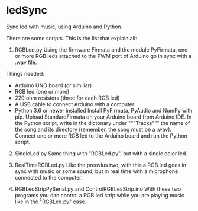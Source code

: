 # ledSync
Sync led with music, using Arduino and Python.

There are some scripts. This is the list that explain all:
1) RGBLed.py
Using the firmware Firmata and the module PyFirmata, one or more RGB leds attached to the PWM port of Arduino go in sync with a .wav file.

Things needed:
- Arduino UNO board (or similiar)
- RGB led (one or more)
- 220 ohm resistors (three for each RGB led)
- A USB cable to connect Arduino with a computer
- Python 3.6 or newer installed
Install PyFirmata, PyAudio and NumPy with pip.
Upload StandardFirmata on your Arduino board from Arduino IDE.
In the Python script, write in the dictonary under """Tracks""" the name of the song and its directory (remember, the song must be a .wav).
Connect one or more RGB led to the Arduino board and run the Python script.


2) SingleLed.py
Same thing with "RGBLed.py", but with a single color led.


3) RealTimeRGBLed.py
Like the preovius two, with this a RGB led goes in sync with music or some sound, but in real time with a microphone connected to the computer.


4) RGBLedStripPySerial.py and ControlRGBLesStrip.ino
With these two programs you can control a RGB led strip while you are playing music like in the "RGBLed.py" case.
